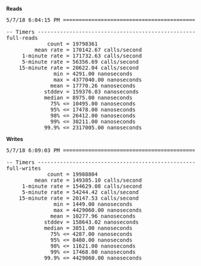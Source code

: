 **Reads**
<pre>
5/7/18 6:04:15 PM ==============================================================

-- Timers ----------------------------------------------------------------------
full-reads
             count = 19798361
         mean rate = 170142.67 calls/second
     1-minute rate = 171732.63 calls/second
     5-minute rate = 56356.69 calls/second
    15-minute rate = 20622.04 calls/second
               min = 4291.00 nanoseconds
               max = 4377040.00 nanoseconds
              mean = 17770.26 nanoseconds
            stddev = 159376.03 nanoseconds
            median = 8975.00 nanoseconds
              75% <= 10495.00 nanoseconds
              95% <= 17478.00 nanoseconds
              98% <= 26412.00 nanoseconds
              99% <= 38211.00 nanoseconds
            99.9% <= 2317005.00 nanoseconds
</pre>

**Writes**
<pre>
5/7/18 6:09:03 PM ==============================================================

-- Timers ----------------------------------------------------------------------
full-writes
             count = 19988804
         mean rate = 149385.10 calls/second
     1-minute rate = 154629.08 calls/second
     5-minute rate = 54244.42 calls/second
    15-minute rate = 20147.53 calls/second
               min = 1449.00 nanoseconds
               max = 4429060.00 nanoseconds
              mean = 10277.96 nanoseconds
            stddev = 158643.02 nanoseconds
            median = 3851.00 nanoseconds
              75% <= 4287.00 nanoseconds
              95% <= 8480.00 nanoseconds
              98% <= 11621.00 nanoseconds
              99% <= 17468.00 nanoseconds
            99.9% <= 4429060.00 nanoseconds
</pre>